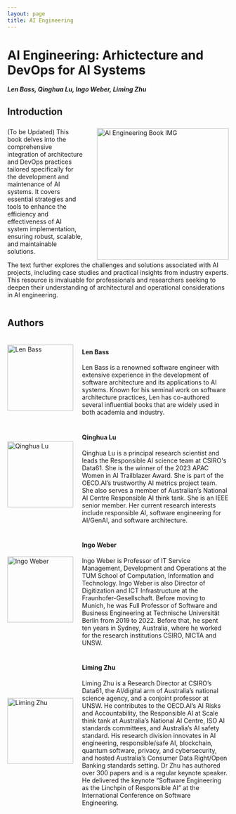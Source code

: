 ```yaml
---
layout: page
title: AI Engineering
---
```


<!-- <p><img src="/img/pierrebourque.jpg" width="200" /><a href="https://profs.etsmtl.ca/pbourque">Pierre Bourque</a> - ing., Ph.D.</p> -->

# AI Engineering: Arhictecture and DevOps for AI Systems

***Len Bass, Qinghua Lu, Ingo Weber, Liming Zhu***


<h2 style="margin-bottom: 25px;">Introduction</h2>

<!-- ![AI Engineering Book IMG](/assets/img/book.png) -->
<!-- <div style="text-align: left;">
    <img src="/Architecture-and-DevOps-for-AI-Systems/assets/img/book.png" alt="AI Engineering Book IMG" width="300" height="auto">
</div> -->
<div style="overflow: hidden;">
    <img src="/Architecture-and-DevOps-for-AI-Systems/assets/img/book.png" alt="AI Engineering Book IMG" style="float: right; margin-left: 30px; width: 300px; height: auto;">
    (To be Updated) This book delves into the comprehensive integration of architecture and DevOps practices tailored specifically for the development and maintenance of AI systems. It covers essential strategies and tools to enhance the efficiency and effectiveness of AI system implementation, ensuring robust, scalable, and maintainable solutions.
    <p>The text further explores the challenges and solutions associated with AI projects, including case studies and practical insights from industry experts. This resource is invaluable for professionals and researchers seeking to deepen their understanding of architectural and operational considerations in AI engineering.</p>
</div>


<h2 style="margin-bottom: 25px;">Authors</h2>

<div style="display: flex; align-items: center; margin-bottom: 20px;">
    <div style="flex: 1;">
        <img src="/Architecture-and-DevOps-for-AI-Systems/assets/img/authors/LenBass.jpeg" alt="Len Bass" style="width: 150px; height: auto;">
    </div>
    <div style="flex: 3; padding-left: 20px;">
        <h4>Len Bass</h4>
        Len Bass is a renowned software engineer with extensive experience in the development of software architecture and its applications to AI systems. Known for his seminal work on software architecture practices, Len has co-authored several influential books that are widely used in both academia and industry.
        <!-- <p><strong>Interests:</strong> Machine Learning, Deep Learning, Data Science</p>
        <p><strong>Contact:</strong> <a href="mailto:jane.doe@example.com">Email Jane</a></p> -->
    </div>
</div>

<div style="display: flex; align-items: center; margin-bottom: 20px;">
    <div style="flex: 1;">
        <img src="/Architecture-and-DevOps-for-AI-Systems/assets/img/authors/QinghuaLu.jpeg" alt="Qinghua Lu" style="width: 150px; height: auto;">
    </div>
    <div style="flex: 3; padding-left: 20px;">
        <h4>Qinghua Lu</h4>
        <!-- <p><strong>Position:</strong> Senior AI Engineer</p> -->
        Qinghua Lu is a principal research scientist and leads the Responsible AI science team at CSIRO's Data61. She is the winner of the 2023 APAC Women in AI Trailblazer Award. She is part of the OECD.AI’s trustworthy AI metrics project team. She also serves a member of Australian’s National AI Centre Responsible AI think tank. She is an IEEE senior member. Her current research interests include responsible AI, software engineering for AI/GenAI, and software architecture.
        <!-- <p><strong>Interests:</strong> Machine Learning, Deep Learning, Data Science</p>
        <p><strong>Contact:</strong> <a href="mailto:jane.doe@example.com">Email Jane</a></p> -->
    </div>
</div>

<div style="display: flex; align-items: center; margin-bottom: 20px;">
    <div style="flex: 1;">
        <img src="/Architecture-and-DevOps-for-AI-Systems/assets/img/authors/IngoWeber.jpeg" alt="Ingo Weber" style="width: 150px; height: auto;">
    </div>
    <div style="flex: 3; padding-left: 20px;">
        <h4>Ingo Weber</h4>
        <!-- <p><strong>Position:</strong> Senior AI Engineer</p> -->
        Ingo Weber is Professor of IT Service Management, Development and Operations at the TUM School of Computation, Information and Technology. Ingo Weber is also Director of Digitization and ICT Infrastructure at the Fraunhofer-Gesellschaft. Before moving to Munich, he was Full Professor of Software and Business Engineering at Technische Universität Berlin from 2019 to 2022. Before that, he spent ten years in Sydney, Australia, where he worked for the research institutions CSIRO, NICTA and UNSW.
    </div>
</div>

<div style="display: flex; align-items: center; margin-bottom: 20px;">
    <div style="flex: 1;">
        <img src="/Architecture-and-DevOps-for-AI-Systems/assets/img/authors/LimingZhu.png" alt="Liming Zhu" style="width: 150px; height: auto;">
    </div>
    <div style="flex: 3; padding-left: 20px;">
        <h4>Liming Zhu</h4>
        <!-- <p><strong>Position:</strong> Senior AI Engineer</p> -->
         Liming Zhu is a Research Director at CSIRO’s Data61, the AI/digital arm of Australia’s national science agency, and a conjoint professor at UNSW. He contributes to the OECD.AI’s AI Risks and Accountability, the Responsible AI at Scale think tank at Australia’s National AI Centre, ISO AI standards committees, and Australia’s AI safety standard. His research division innovates in AI engineering, responsible/safe AI, blockchain, quantum software, privacy, and cybersecurity, and hosted Australia’s Consumer Data Right/Open Banking standards setting. Dr Zhu has authored over 300 papers and is a regular keynote speaker. He delivered the keynote “Software Engineering as the Linchpin of Responsible AI” at the International Conference on Software Engineering.
    </div>
</div>

